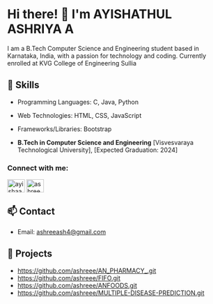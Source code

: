 # Hi there! 👋 I'm AYISHATHUL ASHRIYA A

I am a B.Tech Computer Science and Engineering student based in Karnataka, India, with a passion for technology and coding. Currently enrolled at KVG College of Engineering Sullia


## 🔧 Skills

- Programming Languages: C, Java, Python
- Web Technologies: HTML, CSS, JavaScript
- Frameworks/Libraries: Bootstrap

- **B.Tech in Computer Science and Engineering**
  [Visvesvaraya Technological University], [Expected Graduation: 2024]


<h3 align="left">Connect with me:</h3>

<p align="left">
<a href="https://linkedin.com/in/ayishaashree" target="blank"><img align="center" src="https://raw.githubusercontent.com/rahuldkjain/github-profile-readme-generator/master/src/images/icons/Social/linked-in-alt.svg" alt="ayishaashree" height="30" width="40" /></a>
<a href="https://instagram.com/ashreee.__" target="blank"><img align="center" src="https://raw.githubusercontent.com/rahuldkjain/github-profile-readme-generator/master/src/images/icons/Social/instagram.svg" alt="ashreee.__" height="30" width="40" /></a>
</p>

## 📫 Contact

- Email: ashreeash4@gmail.com

## 🚀 Projects

- https://github.com/ashreee/AN_PHARMACY_.git
- https://github.com/ashreee/FIFO.git
- https://github.com/ashreee/ANFOODS.git
- https://github.com/ashreee/MULTIPLE-DISEASE-PREDICTION.git

  

